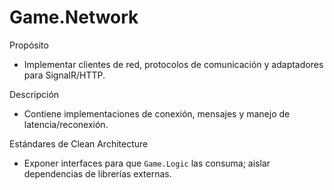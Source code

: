 # Game.Network

Propósito

- Implementar clientes de red, protocolos de comunicación y adaptadores para SignalR/HTTP.

Descripción

- Contiene implementaciones de conexión, mensajes y manejo de latencia/reconexión.

Estándares de Clean Architecture

- Exponer interfaces para que `Game.Logic` las consuma; aislar dependencias de librerías externas.

